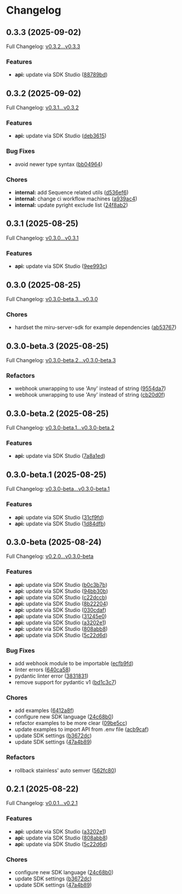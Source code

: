 # Changelog

## 0.3.3 (2025-09-02)

Full Changelog: [v0.3.2...v0.3.3](https://github.com/miruml/python-server-sdk/compare/v0.3.2...v0.3.3)

### Features

* **api:** update via SDK Studio ([88789bd](https://github.com/miruml/python-server-sdk/commit/88789bd4aeec502c1423359460d0bbb3a85917b3))

## 0.3.2 (2025-09-02)

Full Changelog: [v0.3.1...v0.3.2](https://github.com/miruml/python-server-sdk/compare/v0.3.1...v0.3.2)

### Features

* **api:** update via SDK Studio ([deb3615](https://github.com/miruml/python-server-sdk/commit/deb361539226c1c44aa0504b40c837df9dd0fdee))


### Bug Fixes

* avoid newer type syntax ([bb04964](https://github.com/miruml/python-server-sdk/commit/bb049641ba3facb89a26fdaa0bdc815d7eaa2f3f))


### Chores

* **internal:** add Sequence related utils ([d536ef6](https://github.com/miruml/python-server-sdk/commit/d536ef6d0da7ca4cc3a1f81380516c45216be88f))
* **internal:** change ci workflow machines ([a939ac4](https://github.com/miruml/python-server-sdk/commit/a939ac43507104339efc9945767e3cfed5889e3d))
* **internal:** update pyright exclude list ([24f8ab2](https://github.com/miruml/python-server-sdk/commit/24f8ab2c020cb1a470f799d7f51f5b895ff2bf2c))

## 0.3.1 (2025-08-25)

Full Changelog: [v0.3.0...v0.3.1](https://github.com/miruml/python-server-sdk/compare/v0.3.0...v0.3.1)

### Features

* **api:** update via SDK Studio ([9ee993c](https://github.com/miruml/python-server-sdk/commit/9ee993cd4a38a8b2f84913cdbc19a073ee485e3f))

## 0.3.0 (2025-08-25)

Full Changelog: [v0.3.0-beta.3...v0.3.0](https://github.com/miruml/python-server-sdk/compare/v0.3.0-beta.3...v0.3.0)

### Chores

* hardset the miru-server-sdk for example dependencies ([ab53767](https://github.com/miruml/python-server-sdk/commit/ab53767fbedbcda268f415fd155d9448d0c3a1a1))

## 0.3.0-beta.3 (2025-08-25)

Full Changelog: [v0.3.0-beta.2...v0.3.0-beta.3](https://github.com/miruml/python-server-sdk/compare/v0.3.0-beta.2...v0.3.0-beta.3)

### Refactors

* webhook unwrapping to use 'Any' instead of string ([9554da7](https://github.com/miruml/python-server-sdk/commit/9554da7c959014f99d14dc3715ea80998b15815e))
* webhook unwrapping to use 'Any' instead of string ([cb20d0f](https://github.com/miruml/python-server-sdk/commit/cb20d0f0a7c3010cd7a84f19c8fc502c19690963))

## 0.3.0-beta.2 (2025-08-25)

Full Changelog: [v0.3.0-beta.1...v0.3.0-beta.2](https://github.com/miruml/python-server-sdk/compare/v0.3.0-beta.1...v0.3.0-beta.2)

### Features

* **api:** update via SDK Studio ([7a8a1ed](https://github.com/miruml/python-server-sdk/commit/7a8a1ed569ef29bdbaa01af5e2680ccf43aca69d))

## 0.3.0-beta.1 (2025-08-25)

Full Changelog: [v0.3.0-beta...v0.3.0-beta.1](https://github.com/miruml/python-server-sdk/compare/v0.3.0-beta...v0.3.0-beta.1)

### Features

* **api:** update via SDK Studio ([31cf9fd](https://github.com/miruml/python-server-sdk/commit/31cf9fdfdab2ff8d95a6b05c61e048504cbcf1c8))
* **api:** update via SDK Studio ([1d84dfb](https://github.com/miruml/python-server-sdk/commit/1d84dfb2587b25c4d31b5091a22b4465b03633b8))

## 0.3.0-beta (2025-08-24)

Full Changelog: [v0.2.0...v0.3.0-beta](https://github.com/miruml/python-server-sdk/compare/v0.2.0...v0.3.0-beta)

### Features

* **api:** update via SDK Studio ([b0c3b7b](https://github.com/miruml/python-server-sdk/commit/b0c3b7b716d837c4c2487877946a45fe887466bc))
* **api:** update via SDK Studio ([94bb30b](https://github.com/miruml/python-server-sdk/commit/94bb30b2a1a1f9bdd4e17ebe3680341d1c540cb7))
* **api:** update via SDK Studio ([c22dccb](https://github.com/miruml/python-server-sdk/commit/c22dccb6ef9fe5d389b639e1d3fd2a6118df4964))
* **api:** update via SDK Studio ([8b22204](https://github.com/miruml/python-server-sdk/commit/8b222048fc2719b302514f00147d19fa472390f4))
* **api:** update via SDK Studio ([030cdaf](https://github.com/miruml/python-server-sdk/commit/030cdafbd390137175d528d521563a517f20e11d))
* **api:** update via SDK Studio ([31245e0](https://github.com/miruml/python-server-sdk/commit/31245e0478282fd91a344a2c6561939f9b74392f))
* **api:** update via SDK Studio ([a3202e1](https://github.com/miruml/python-server-sdk/commit/a3202e1c342b2b4871740d5755f98c7391568a6b))
* **api:** update via SDK Studio ([808abb8](https://github.com/miruml/python-server-sdk/commit/808abb81933f8f40bc9693ba587ceeeeebd5bb7b))
* **api:** update via SDK Studio ([5c22d6d](https://github.com/miruml/python-server-sdk/commit/5c22d6d8ee1f5e4eb73cd4a84d2366ba2f8f7a2b))


### Bug Fixes

* add webhook module to be importable ([ecfb9fd](https://github.com/miruml/python-server-sdk/commit/ecfb9fdd0f8e1987008c4d27bfb40bafd2d1f104))
* linter errors ([640ca58](https://github.com/miruml/python-server-sdk/commit/640ca58aac05c890aabde49b8f2d877b5858fa79))
* pydantic linter error ([3831831](https://github.com/miruml/python-server-sdk/commit/38318313558b5c8bce375891f27baaa12014c0bb))
* remove support for pydantic v1 ([bd1c3c7](https://github.com/miruml/python-server-sdk/commit/bd1c3c783706c79e47c3392b97b790cb79f24195))


### Chores

* add examples ([6412a8f](https://github.com/miruml/python-server-sdk/commit/6412a8fc5efa0920e3e67d547bc438576552ebfd))
* configure new SDK language ([24c68b0](https://github.com/miruml/python-server-sdk/commit/24c68b06eb9f987361581ea160e29b5be95cba13))
* refactor examples to be more clear ([09be5cc](https://github.com/miruml/python-server-sdk/commit/09be5cc02ba45b96586a8e9247017c9ae4cd6f84))
* update examples to import API from .env file ([acb9caf](https://github.com/miruml/python-server-sdk/commit/acb9cafa95aea053a465fc6a7e5e0311ced520a2))
* update SDK settings ([b3672dc](https://github.com/miruml/python-server-sdk/commit/b3672dc0d33501047bab49f9efe2ca0f4b10c63a))
* update SDK settings ([47a4b89](https://github.com/miruml/python-server-sdk/commit/47a4b895060372460a0681376a0fcb18807a6ffb))


### Refactors

* rollback stainless' auto semver ([562fc80](https://github.com/miruml/python-server-sdk/commit/562fc80bac0fde2950acecdc660ba3237975c737))

## 0.2.1 (2025-08-22)

Full Changelog: [v0.0.1...v0.2.1](https://github.com/miruml/python-server-sdk/compare/v0.0.1...v0.2.1)

### Features

* **api:** update via SDK Studio ([a3202e1](https://github.com/miruml/python-server-sdk/commit/a3202e1c342b2b4871740d5755f98c7391568a6b))
* **api:** update via SDK Studio ([808abb8](https://github.com/miruml/python-server-sdk/commit/808abb81933f8f40bc9693ba587ceeeeebd5bb7b))
* **api:** update via SDK Studio ([5c22d6d](https://github.com/miruml/python-server-sdk/commit/5c22d6d8ee1f5e4eb73cd4a84d2366ba2f8f7a2b))


### Chores

* configure new SDK language ([24c68b0](https://github.com/miruml/python-server-sdk/commit/24c68b06eb9f987361581ea160e29b5be95cba13))
* update SDK settings ([b3672dc](https://github.com/miruml/python-server-sdk/commit/b3672dc0d33501047bab49f9efe2ca0f4b10c63a))
* update SDK settings ([47a4b89](https://github.com/miruml/python-server-sdk/commit/47a4b895060372460a0681376a0fcb18807a6ffb))
